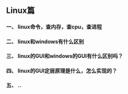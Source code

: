 ## Linux篇
#### 一、	linux命令，查内存，查cpu，查进程

#### 二、	linux和windows有什么区别 

#### 三、	linux的GUI和windows的GUI有什么区别吗？

#### 四、	linux的GUI定层原理是什么，怎么实现的？

#### 五、	..
